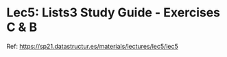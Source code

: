 # Lec5: Lists3 Study Guide - Exercises C & B

Ref: https://sp21.datastructur.es/materials/lectures/lec5/lec5

